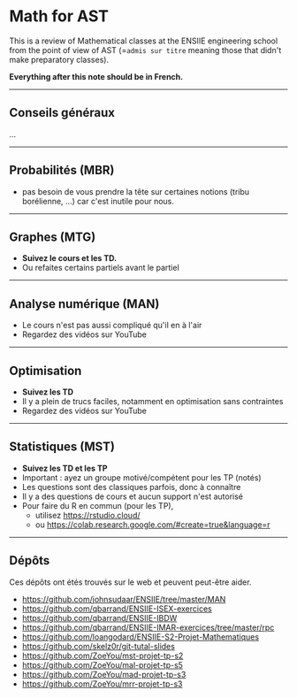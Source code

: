 # Math for AST

This is a review of Mathematical classes at the ENSIIE engineering school from the point of view of AST (=`admis sur titre` meaning those that didn't make preparatory classes).

**Everything after this note should be in French.**

<hr class="sr">

## Conseils généraux

...

<hr class="sr">

## Probabilités (MBR)

* pas besoin de vous prendre la tête sur certaines notions (tribu borélienne, ...) car c'est inutile pour nous.

<hr class="sl">

## Graphes (MTG)

- **Suivez le cours et les TD.**
- Ou refaites certains partiels avant le partiel

<hr class="sr">

## Analyse numérique (MAN)

- Le cours n'est pas aussi compliqué qu'il en à l'air
- Regardez des vidéos sur YouTube

<hr class="sl">

## Optimisation

- **Suivez les TD**
- Il y a plein de trucs faciles, notamment en optimisation sans contraintes
- Regardez des vidéos sur YouTube

<hr class="sr">

## Statistiques (MST)

- **Suivez les TD et les TP**
- Important : ayez un groupe motivé/compétent pour les TP (notés)
- Les questions sont des classiques parfois, donc à connaître
- Il y a des questions de cours et aucun support n'est autorisé
- Pour faire du R en commun (pour les TP), 
  - utilisez <https://rstudio.cloud/> 
  - ou <https://colab.research.google.com/#create=true&language=r>

<hr class="sl">

## Dépôts

Ces dépôts ont étés trouvés sur le web et peuvent peut-être aider.

* <https://github.com/johnsudaar/ENSIIE/tree/master/MAN>
* <https://github.com/qbarrand/ENSIIE-ISEX-exercices>
* <https://github.com/qbarrand/ENSIIE-IBDW>
* <https://github.com/qbarrand/ENSIIE-IMAR-exercices/tree/master/rpc>
* <https://github.com/loangodard/ENSIIE-S2-Projet-Mathematiques>
* <https://github.com/skelz0r/git-tutal-slides>
* <https://github.com/ZoeYou/mst-projet-tp-s2>
* <https://github.com/ZoeYou/mal-projet-tp-s5>
* <https://github.com/ZoeYou/mad-projet-tp-s3>
* <https://github.com/ZoeYou/mrr-projet-tp-s3>